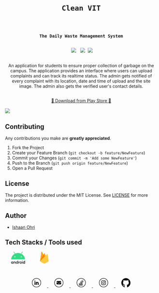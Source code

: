 <code>
  <h1 align="center">Clean VIT</h1>
  <h3 align="center">The Daily Waste Management System</h3>
</code>

<div align="center">
  <img src="https://img.shields.io/github/repo-size/IshaanOhri/Clean-VIT?logo=github" hspace="5">
  <img src="https://img.shields.io/github/license/IshaanOhri/Clean-VIT" hspace="5">
  <img src="https://img.shields.io/github/last-commit/IshaanOhri/Clean-VIT?logo=git">
</div>

<br>

<p align="center">
  An application for students to ensure proper collection of garbage on the campus. The application provides an interface where users can upload complaints and can track its realtime status. The admin gets notified of every complaint with its location, date and time of upload and the site image. The admin also gets the verified user's contact details.
</p>

<br>

<div align="center">
  <a href="https://play.google.com/store/apps/details?id=com.ishaanohri.cleanvit">📲 Download from Play Store 📲</a>
</div>

<br>

<img src="https://github.com/IshaanOhri/Clean-VIT/blob/master/Design%20and%20Mockups/mockup.png">

## Contributing

Any contributions you make are **greatly appreciated**.

1. Fork the Project
2. Create your Feature Branch (`git checkout -b feature/NewFeature`)
3. Commit your Changes (`git commit -m 'Add some NewFeature'`)
4. Push to the Branch (`git push origin feature/NewFeature`)
5. Open a Pull Request

## License
The project is distributed under the MIT License. See [LICENSE](https://github.com/IshaanOhri/Clean-VIT/blob/master/LICENSE) for more information.

## Author
- [Ishaan Ohri](https://github.com/IshaanOhri)

## Tech Stacks / Tools used

<p>
<p>
  <img src="https://github.com/IshaanOhri/IshaanOhri/blob/master/assets/android.png" height=40 hspace=20>
  <img src="https://github.com/IshaanOhri/IshaanOhri/blob/master/assets/firebase.png" height=40 hspace=20>
</p>
</p>

<br>

<p align="center">
  <a href="https://www.linkedin.com/in/ishaanohri/">
    <img src="https://github.com/IshaanOhri/IshaanOhri/blob/master/assets/linkedin.png" width="30" height="30" hspace="20">
  </a>

  <a href="mailto:ishaan99ohri@gmail.com">
    <img src="https://github.com/IshaanOhri/IshaanOhri/blob/master/assets/mail.png" width="30" height="30" hspace="20">
  </a>

  <a href="https://stackoverflow.com/users/11712463/ishaan-ohri">
    <img src="https://github.com/IshaanOhri/IshaanOhri/blob/master/assets/stackoverflow.png" width="30" height="30" hspace="20">
  </a>

  <a href="https://www.instagram.com/ohri_8/">
    <img src="https://github.com/IshaanOhri/IshaanOhri/blob/master/assets/instagram.png" width="30" height="30" hspace="20">
  </a>

  <a href="https://github.com/IshaanOhri">
    <img src="https://github.com/IshaanOhri/IshaanOhri/blob/master/assets/github.png" width="30" height="30" hspace="20">
  </a>
</p>
